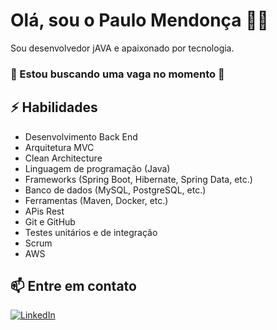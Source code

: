 # Olá, sou o Paulo Mendonça 👨‍💻

Sou desenvolvedor jAVA e apaixonado por tecnologia.
### 👀 Estou buscando uma vaga no momento 👀

## ⚡ Habilidades
- Desenvolvimento Back End 
- Arquitetura MVC
- Clean Architecture
- Linguagem de programação (Java)
- Frameworks (Spring Boot, Hibernate, Spring Data, etc.)
- Banco de dados (MySQL, PostgreSQL, etc.)
- Ferramentas (Maven, Docker, etc.)
- APis Rest
- Git e GitHub
- Testes unitários e de integração
- Scrum
- AWS

## 📫 Entre em contato
[![LinkedIn](https://img.shields.io/badge/LinkedIn-0077B5?style=for-the-badge&logo=linkedin&logoColor=white)](https://www.linkedin.com/in/paulo-fernando-cmend/)
